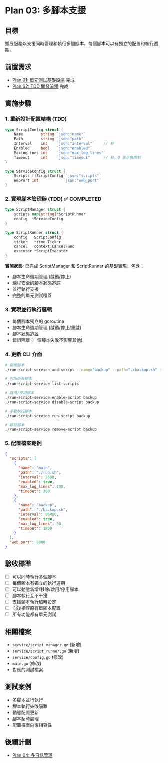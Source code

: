 # Plan 03: 多腳本支援

## 目標
擴展服務以支援同時管理和執行多個腳本，每個腳本可以有獨立的配置和執行週期。

## 前置需求
- [Plan 01: 單元測試基礎設施](01-unit-testing.md) 完成
- [Plan 02: TDD 開發流程](02-tdd-workflow.md) 完成

## 實施步驟

### 1. 重新設計配置結構 (TDD)
```go
type ScriptConfig struct {
    Name        string `json:"name"`
    Path        string `json:"path"`
    Interval    int    `json:"interval"`    // 秒
    Enabled     bool   `json:"enabled"`
    MaxLogLines int    `json:"max_log_lines"`
    Timeout     int    `json:"timeout"`     // 秒，0 表示無限制
}

type ServiceConfig struct {
    Scripts []ScriptConfig `json:"scripts"`
    WebPort int           `json:"web_port"`
}
```

### 2. 實現腳本管理器 (TDD) ✅ COMPLETED
```go
type ScriptManager struct {
    scripts map[string]*ScriptRunner
    config  *ServiceConfig
}

type ScriptRunner struct {
    config   ScriptConfig
    ticker   *time.Ticker
    cancel   context.CancelFunc
    executor *ScriptExecutor
}
```
**實施狀態**: 已完成 ScriptManager 和 ScriptRunner 的基礎實現，包含：
- 腳本生命週期管理 (啟動/停止)
- 線程安全的腳本狀態追踪
- 並行執行支援
- 完整的單元測試覆蓋

### 3. 實現並行執行邏輯
- 每個腳本獨立的 goroutine
- 腳本生命週期管理 (啟動/停止/重啟)
- 腳本狀態追蹤
- 錯誤隔離 (一個腳本失敗不影響其他)

### 4. 更新 CLI 介面
```bash
# 新增腳本
./run-script-service add-script --name="backup" --path="./backup.sh" --interval="1h"

# 列出所有腳本
./run-script-service list-scripts

# 啟用/停用腳本
./run-script-service enable-script backup
./run-script-service disable-script backup

# 手動執行腳本
./run-script-service run-script backup

# 移除腳本
./run-script-service remove-script backup
```

### 5. 配置檔案範例
```json
{
  "scripts": [
    {
      "name": "main",
      "path": "./run.sh",
      "interval": 3600,
      "enabled": true,
      "max_log_lines": 100,
      "timeout": 300
    },
    {
      "name": "backup",
      "path": "./backup.sh",
      "interval": 86400,
      "enabled": true,
      "max_log_lines": 50,
      "timeout": 1800
    }
  ],
  "web_port": 8080
}
```

## 驗收標準
- [ ] 可以同時執行多個腳本
- [ ] 每個腳本有獨立的執行週期
- [ ] 可以動態新增/移除/啟用/停用腳本
- [ ] 腳本執行互不干擾
- [ ] 支援腳本執行超時設定
- [ ] 向後相容原有單腳本配置
- [ ] 所有功能都有單元測試

## 相關檔案
- `service/script_manager.go` (新增)
- `service/script_runner.go` (新增)
- `service/config.go` (修改)
- `main.go` (修改)
- 對應的測試檔案

## 測試案例
- 多腳本並行執行
- 腳本執行失敗隔離
- 動態配置更新
- 腳本超時處理
- 配置檔案向後相容性

## 後續計劃
- [Plan 04: 多日誌管理](04-multi-log-management.md)
